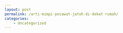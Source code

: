 ```yaml
---
layout: post
permalink: /arti-mimpi-pesawat-jatuh-di-dekat-rumah/
categories:
    - Uncategorized
---
```


